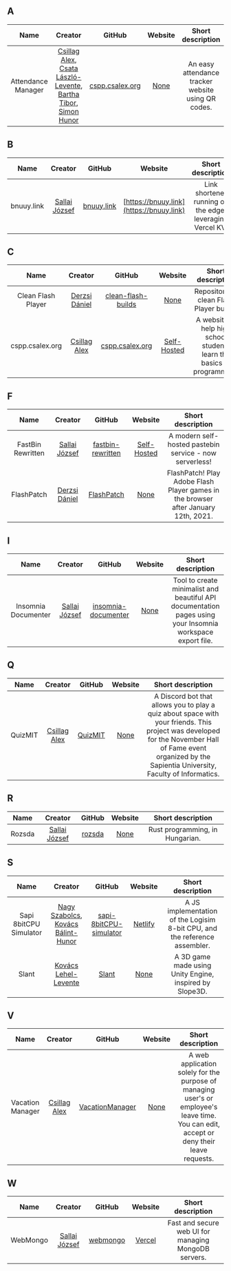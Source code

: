 ## A

| Name | Creator | GitHub | Website | Short description |
| :-: | :-: | :-: | :-: | :-: |
| Attendance Manager | [Csillag Alex](https://github.com/Csalex01), [Csata László-Levente](https://github.com/Levente15), [Bartha Tibor](https://github.com/Tibor007), [Simon Hunor](https://github.com/Simonhunor5) | [cspp.csalex.org](https://github.com/Csalex01/AttendanceManager) | [None](-) | An easy attendance tracker website using QR codes. |

## B

| Name | Creator | GitHub | Website | Short description |
| :-: | :-: | :-: | :-: | :-: |
| bnuuy.link | [Sallai József](https://github.com/jozsefsallai) | [bnuuy.link](https://github.com/jozsefsallai/bnuuy.link) | [https://bnuuy.link](https://bnuuy.link) | Link shortener running on the edge, leveraging Vercel KV. |

## C

| Name | Creator | GitHub | Website | Short description |
| :-: | :-: | :-: | :-: | :-: |
| Clean Flash Player | [Derzsi Dániel](https://github.com/darktohka) | [clean-flash-builds](https://github.com/darktohka/clean-flash-builds) | [None](-) | Repository of clean Flash Player builds. |
| cspp.csalex.org | [Csillag Alex](https://github.com/Csalex01) | [cspp.csalex.org](https://github.com/Csalex01/cspp.csalex.org) | [Self-Hosted](https://cspp.csalex.org/) | A website to help high school students learn the basics of programming. |

## F

| Name | Creator | GitHub | Website | Short description |
| :-: | :-: | :-: | :-: | :-: |
| FastBin Rewritten | [Sallai József](https://github.com/jozsefsallai) | [fastbin-rewritten](https://github.com/jozsefsallai/fastbin-rewritten) | [Self-Hosted](https://fastbin.xyz/) | A modern self-hosted pastebin service - now serverless! |
| FlashPatch | [Derzsi Dániel](https://github.com/darktohka) | [FlashPatch](https://github.com/darktohka/FlashPatch) | [None](-) | FlashPatch! Play Adobe Flash Player games in the browser after January 12th, 2021. |

## I

| Name | Creator | GitHub | Website | Short description |
| :-: | :-: | :-: | :-: | :-: |
| Insomnia Documenter | [Sallai József](https://github.com/jozsefsallai) | [insomnia-documenter](https://github.com/insodoc/insomnia-documenter) | [None](-) | Tool to create minimalist and beautiful API documentation pages using your Insomnia workspace export file. |

## Q

| Name | Creator | GitHub | Website | Short description |
| :-: | :-: | :-: | :-: | :-: |
| QuizMIT | [Csillag Alex](https://github.com/Csalex01) | [QuizMIT](https://github.com/Csalex01/QuizMIT) | [None](-) | A Discord bot that allows you to play a quiz about space with your friends. This project was developed for the November Hall of Fame event organized by the Sapientia University, Faculty of Informatics. |

## R

| Name | Creator | GitHub | Website | Short description |
| :-: | :-: | :-: | :-: | :-: |
| Rozsda | [Sallai József](https://github.com/jozsefsallai) | [rozsda](https://github.com/jozsefsallai/rozsda) | [None](-) | Rust programming, in Hungarian. |

## S

| Name | Creator | GitHub | Website | Short description |
| :-: | :-: | :-: | :-: | :-: |
| Sapi 8bitCPU Simulator | [Nagy Szabolcs](https://github.com/szhabolcs), [Kovács Bálint-Hunor](https://github.com/memergamer) | [sapi-8bitCPU-simulator](https://github.com/szhabolcs/sapi-8bitCPU-simulator) | [Netlify](https://sapi-cpu.netlify.app/) | A JS implementation of the Logisim 8-bit CPU, and the reference assembler. |
| Slant | [Kovács Lehel-Levente](https://github.com/voidlord) | [Slant](https://github.com/voidlord/Slant) | [None](-) | A 3D game made using Unity Engine, inspired by Slope3D. |

## V

| Name | Creator | GitHub | Website | Short description |
| :-: | :-: | :-: | :-: | :-: |
| Vacation Manager | [Csillag Alex](https://github.com/Csalex01) | [VacationManager](https://github.com/Csalex01/VacationManager) | [None](-) | A web application solely for the purpose of managing user's or employee's leave time. You can edit, accept or deny their leave requests. |

## W

| Name | Creator | GitHub | Website | Short description |
| :-: | :-: | :-: | :-: | :-: |
| WebMongo | [Sallai József](https://github.com/jozsefsallai) | [webmongo](https://github.com/jozsefsallai/webmongo) | [Vercel](https://webmongo.vercel.app) | Fast and secure web UI for managing MongoDB servers. |
